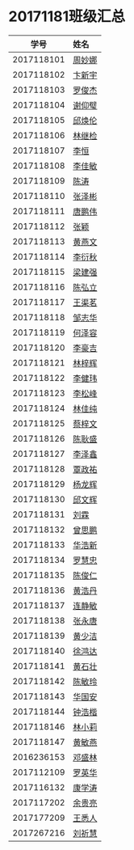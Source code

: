 # 20171181班级汇总

| 学号       | 姓名                                                         |
| ---------- | :----------------------------------------------------------- |
| 2017118101 | [周妙娜](https://github.com/sum20171181/2017118101_android)  |
| 2017118102 | [卞新宇](https://github.com/xinyubian-hui/2017118102_android) |
| 2017118103 | [罗俊杰](https://github.com/rohero6/2017118103_Android)      |
| 2017118104 | [谢仰璧](https://github.com/xhao-xyb/2017118104_android)     |
| 2017118105 | [邱焕伦](https://github.com/HL-LD/2017118105_Android)        |
| 2017118106 | [林继检](https://github.com/fallintotom/2017118106_Android)  |
| 2017118107 | [李恒](https://github.com/liheng-3/2017118107_Andriod)       |
| 2017118108 | [李佳敏](https://github.com/JMchricomi/2017118108__Andriod)  |
| 2017118109 | [陈涛](https://github.com/chentao-de/2017118109_android)     |
| 2017118110 | [张泽彬](https://github.com/15994919867/2017118110_Android)  |
| 2017118111 | [唐鹏伟](https://github.com/tangpw/2017118111_Android)       |
| 2017118112 | [张颖](https://github.com/ZhangYing-37/2017118112_Android)   |
| 2017118113 | [黄燕文](https://github.com/Thompson-wen/2017118113_android) |
| 2017118114 | [李衍秋](https://github.com/454181758/2017118114_Android)    |
| 2017118115 | [梁建强](https://github.com/apple-liang/2017118115_android)  |
| 2017118116 | [陈弘立](https://github.com/LL-YY/201711816_Android)         |
| 2017118117 | [王渠茗](https://github.com/wqm2738/2017118117_android)      |
| 2017118118 | [邹志华](https://github.com/Oathzzh/2017118118_Android)      |
| 2017118119 | [何泽容](https://github.com/AsTheWind12138/2017118119_Android) |
| 2017118120 | [李豪吉](https://github.com/haojiLee/2017118120_android)     |
| 2017118121 | [林梓辉](https://github.com/2017118121lin/2017118121_Android) |
| 2017118122 | [李健玮](https://github.com/jianwei-lee/2017118122_Android)  |
| 2017118123 | [李松峰](https://github.com/LiSongf/2017118123_android)      |
| 2017118124 | [林佳纯](https://github.com/lhhxi/2017118124_Android)        |
| 2017118125 | [蔡梓文](https://github.com/dark19691129/2017118125_Android) |
| 2017118126 | [陈耿盛](https://github.com/Son-Wind/2017118126_Android)     |
| 2017118127 | [李泽鑫](https://github.com/952788641/2017118127_Android)    |
| 2017118128 | [覃政祐](https://github.com/youbuild/2017118128_Android)     |
| 2017118129 | [杨龙辉](https://github.com/DKlarswef/2017118129_Android)    |
| 2017118130 | [邱文辉](https://github.com/Qiu-wen-hui/2017118130_Android)  |
| 2017118131 | [刘霖](https://github.com/liulin-lay/2017118131_Android)     |
| 2017118132 | [曾思鹏](https://github.com/zoulam/2017118132_android)       |
| 2017118133 | [华浩新](https://github.com/huahaoxin/2017118133_android)    |
| 2017118134 | [罗慧忠](https://github.com/Ao-Eliza/2017118134_Android)     |
| 2017118135 | [陈俊仁](https://github.com/nicewithgreat/2017118135_Android) |
| 2017118136 | [黄浩丹](https://github.com/HHDhaitang/2017118136_android)   |
| 2017118137 | [连静敏](https://github.com/LianJingmin/2017118137_android)  |
| 2017118138 | [张永唐](https://github.com/zytai123/2017118138_Android)     |
| 2017118139 | [黄少洁](https://github.com/Tej-kk/2017118139_Android)       |
| 2017118140 | [徐鸿达](https://github.com/xhd123456/2017118140_android)    |
| 2017118141 | [黄石壮](https://github.com/helloFL/2017118141_android)      |
| 2017118142 | [陈敏玲](https://github.com/minling910/2017118142_android)   |
| 2017118143 | [华国安](https://github.com/huaguoan/2017118143_android)     |
| 2017118144 | [钟浩楷](https://github.com/1614515022/2017118144_Android)   |
| 2017118146 | [林小莉](https://github.com/15363396171/2017118146_android)  |
| 2017118147 | [黄敏燕](https://github.com/my99075/2017118147_android)      |
| 2016236153 | [邓盛林](https://github.com/DengShengLin/2016236153_Android) |
| 2017112109 | [罗英华](https://github.com/LS-56/2017112109_android)        |
| 2017116132 | [康学涛](https://github.com/senup/2017116132_android)        |
| 2017117202 | [余贵亮](https://github.com/sparkemm/2017117202_android)     |
| 2017177209 | [王悉人](https://github.com/BrostepNeverDie/2017177209_android) |
| 2017267216 | [刘祈慧](https://github.com/Ceaull/2017267216_android)       |

